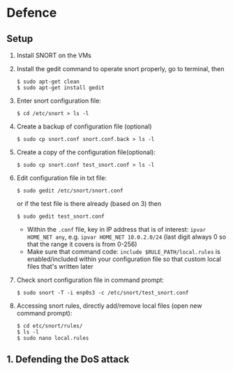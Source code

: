 # Defence

## Setup
1. Install SNORT on the VMs

2. Install the gedit command to operate snort properly, go to terminal, then
    ```shell
    $ sudo apt-get clean 
    $ sudo apt-get install gedit
    ```

3. Enter snort configuration file: 
    ```shell
    $ cd /etc/snort > ls -l
    ```

4. Create a backup of configuration file (optional)
    ```shell
    $ sudo cp snort.conf snort.conf.back > ls -l
    ```

5. Create a copy of the configuration file(optional): 
    ```shell
    $ sudo cp snort.conf test_snort.conf > ls -l
    ```

6. Edit configuration file in txt file: 
    ```shell
    $ sudo gedit /etc/snort/snort.conf
    ``` 
    or if the test file is there already (based on 3) then 
    ```shell
    $ sudo gedit test_snort.conf
    ```
    - Within the `.conf` file, key in IP address that is of interest: `ipvar HOME_NET any`, e.g. `ipvar HOME_NET 10.0.2.0/24` (last digit always 0 so that the range it covers is from 0-256)
    - Make sure that command code: `include $RULE_PATH/local.rules` is enabled/included within your configuration file so that custom local files that's written later

7. Check snort configuration file in command prompt: 
    ```shell
    $ sudo snort -T -i enp0s3 -c /etc/snort/test_snort.conf
    ``` 
    
8. Accessing snort rules, directly add/remove local files (open new command prompt): 
    ```shell
    $ cd etc/snort/rules/
    $ ls -l 
    $ sudo nano local.rules
    ```


## 1. Defending the DoS attack
